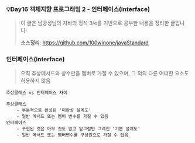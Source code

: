 ### 💡Day16 객체지향 프로그래밍 2 - 인터페이스(interface)
> 이 글은 남궁성님의 자바의 정석 3/e를 기반으로 공부한 내용을 정리한 글입니다.
>
> **소스정리**: https://github.com/100winone/javaStandard

### 인터페이스(interface)
> 오직 추상메서드와 상수만을 멤버로 가질 수 있으며, 그 외의 다른 어떠한 요소도 허용하지 않음

```
추상클래스 vs 인터페이스 차이

추상클래스
    - 부분적으로 완성된 '미완성 설계도'
    - 일반 메서드 또는 멤버 변수를 가질 수 있음
인터페이스
    - 구현된 것은 아무 것도 없고 밑그림만 그려진 '기본 설계도'
    - 일반 메서드 또는 멤버변수를 구성원으로 가질 수 없음
```

